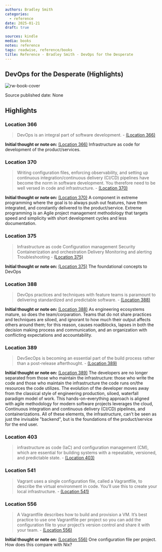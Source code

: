 ```yaml
---
authors: Bradley Smith
categories:
  - reference
date: 2025-01-21
draft: true

sources: kindle
media: books
notes: reference
tags: readwise, reference/books
title: Reference - Bradley Smith - DevOps for the Desperate
---
```

## DevOps for the Desperate (Highlights)

![rw-book-cover](https://m.media-amazon.com/images/I/71xOonOss9L._SY160.jpg)

Source published date: None

## Highlights
### Location 366

> DevOps is an integral part of software development.
> \- [(Location 366)](https://readwise.io/to_kindle?action=open&asin=B09M82VY43&location=366)

**Initial thought or note on:** [(Location 366)](https://readwise.io/to_kindle?action=open&asin=B09M82VY43&location=366)
Infrastructure as code for development of the product/services.

### Location 370

> Writing configuration files, enforcing observability, and setting up continuous integration/continuous delivery (CI/CD) pipelines have become the norm in software development. You therefore need to be well versed in code and infrastructure.
> \- [(Location 370)](https://readwise.io/to_kindle?action=open&asin=B09M82VY43&location=370)

**Initial thought or note on:** [(Location 370)](https://readwise.io/to_kindle?action=open&asin=B09M82VY43&location=370)
A component in extreme programming where the goal is to always push out features, have them integrated, and constantly delivered to the product/service. Extreme programming is an Agile project management methodology that targets speed and simplicity with short development cycles and less documentation.

### Location 375

> Infrastructure as code Configuration management Security Containerization and orchestration Delivery Monitoring and alerting Troubleshooting
> \- [(Location 375)](https://readwise.io/to_kindle?action=open&asin=B09M82VY43&location=375)

**Initial thought or note on:** [(Location 375)](https://readwise.io/to_kindle?action=open&asin=B09M82VY43&location=375)
The foundational concepts to DevOps

### Location 388

> DevOps practices and techniques with feature teams is paramount to delivering standardized and predictable software.
> \- [(Location 388)](https://readwise.io/to_kindle?action=open&asin=B09M82VY43&location=388)

**Initial thought or note on:** [(Location 388)](https://readwise.io/to_kindle?action=open&asin=B09M82VY43&location=388)
As engineering ecosystems mature, so does the team/corparation. Teams that do not share practices and techniques are siloed, and ignorant to how much their output affects others around them; for this reason, causes roadblocks, lapses in both the decision making process and communication, and an organization with conflicting expectations and accountability.

### Location 389

> DevSecOps is becoming an essential part of the build process rather than a post-release afterthought.
> \- [(Location 389)](https://readwise.io/to_kindle?action=open&asin=B09M82VY43&location=389)

**Initial thought or note on:** [(Location 389)](https://readwise.io/to_kindle?action=open&asin=B09M82VY43&location=389)
The developers are no longer separated from those who maintain the infrastructure: those who write the code and those who maintain the infrastructure the code runs on/the resources the code utilizes. The evolution of the developer moves away from the classical style of engineering production, siloed, waterfall paradigm model of work. This hands-on-everything approach is aligned with agile methodology for modern software projects leverages the cloud, Continuous integration and continuous delivery (CI/CD) pipelines, and containerizations. All of these elements, the infrastructure, can't be seen as just the invisable "backend", but is the foundations of the product/service for the end user.

### Location 403

> infrastructure as code (IaC) and configuration management (CM), which are essential for building systems with a repeatable, versioned, and predictable state.
> \- [(Location 403)](https://readwise.io/to_kindle?action=open&asin=B09M82VY43&location=403)

### Location 541

> Vagrant uses a single configuration file, called a Vagrantfile, to describe the virtual environment in code. You’ll use this to create your local infrastructure.
> \- [(Location 541)](https://readwise.io/to_kindle?action=open&asin=B09M82VY43&location=541)

### Location 556

> A Vagrantfile describes how to build and provision a VM. It’s best practice to use one Vagrantfile per project so you can add the configuration file to your project’s version control and share it with your team.
> \- [(Location 556)](https://readwise.io/to_kindle?action=open&asin=B09M82VY43&location=556)

**Initial thought or note on:** [(Location 556)](https://readwise.io/to_kindle?action=open&asin=B09M82VY43&location=556)
One configuration file per project. How does this compare with Nix?

